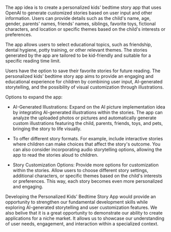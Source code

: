 The app idea is to create a personalized kids' bedtime story app that uses OpenAI to generate customized stories based on user input and other information. Users can provide details such as the child's name, age, gender, parents' names, friends' names, siblings, favorite toys, fictional characters, and location or specific themes based on the child's interests or preferences. 

The app allows users to select educational topics, such as friendship, dental hygiene, potty training, or other relevant themes. The stories generated by the app are tailored to be kid-friendly and suitable for a specific reading time limit. 

Users have the option to save their favorite stories for future reading. 
The personalized kids' bedtime story app aims to provide an engaging and educational experience for children by combining user input, AI-generated storytelling, and the possibility of visual customization through illustrations. 

 
Options to expand the app:
- AI-Generated Illustrations: Expand on the AI picture implementation idea by integrating AI-generated illustrations within the stories. The app can analyze the uploaded photos or pictures and automatically generate custom illustrations featuring the child, parents, friends, toys, and pets, bringing the story to life visually. 

- To offer different story formats. For example, include interactive stories where children can make choices that affect the story's outcome. You can also consider incorporating audio storytelling options, allowing the app to read the stories aloud to children. 

- Story Customization Options: Provide more options for customization within the stories. Allow users to choose different story settings, additional characters, or specific themes based on the child's interests or preferences. This way, each story becomes even more personalized and engaging. 


Developing the Personalized Kids' Bedtime Story App would provide an opportunity to strengthen our fundamental development skills while exploring AI-generated storytelling and user customization features. We also belive that it is a great opportunity to demonstrate our ability to create applications for a niche market. It allows us to showcase our understanding of user needs, engagement, and interaction within a specialized context. 

